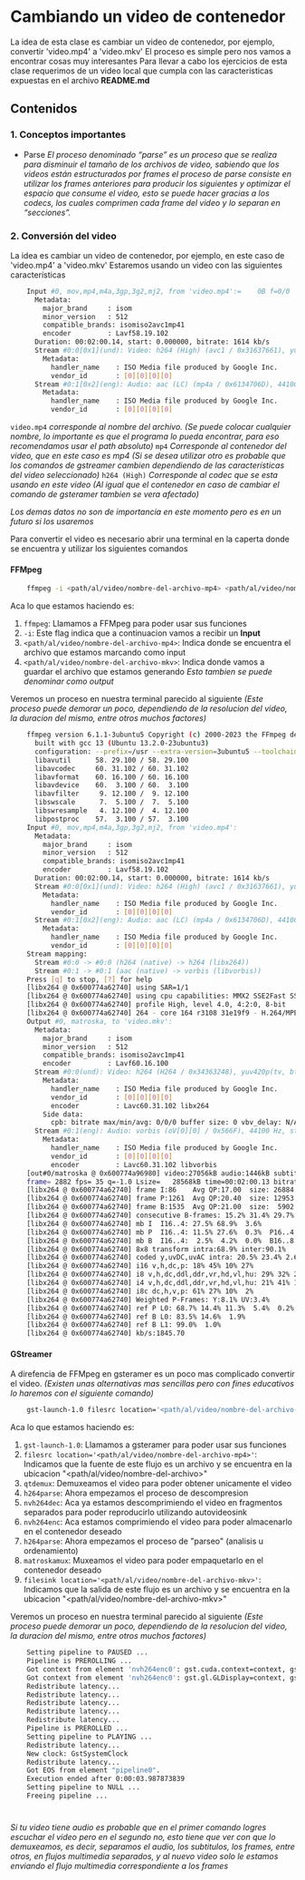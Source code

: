 # Cambiando un video de contenedor
La idea de esta clase es cambiar un video de contenedor, por ejemplo, convertir 'video.mp4' a 'video.mkv'
El proceso es simple pero nos vamos a encontrar cosas muy interesantes
Para llevar a cabo los ejercicios de esta clase requerimos de un video local que cumpla con las caracteristicas expuestas en el archivo **README.md**


## Contenidos

### 1. Conceptos importantes

- Parse
    *El proceso denominado “parse” es un proceso que se realiza para disminuir el tamaño de los archivos de video, sabiendo que los videos están estructurados por frames el proceso de parse consiste en utilizar los frames anteriores para producir los siguientes y optimizar el espacio  que consume el video, esto se puede hacer gracias a los codecs, los cuales comprimen cada frame del video y lo separan en “secciones”.*



### 2. Conversión del video

La idea es cambiar un video de contenedor, por ejemplo, en este caso de 'video.mp4' a 'video.mkv'
Estaremos usando un video con las siguientes características

``` bash
    Input #0, mov,mp4,m4a,3gp,3g2,mj2, from 'video.mp4':=    0B f=0/0   
      Metadata:
        major_brand     : isom
        minor_version   : 512
        compatible_brands: isomiso2avc1mp41
        encoder         : Lavf58.19.102
      Duration: 00:02:00.14, start: 0.000000, bitrate: 1614 kb/s
      Stream #0:0[0x1](und): Video: h264 (High) (avc1 / 0x31637661), yuv420p(tv, bt709, progressive), 1920x800 [SAR 1:1 DAR 12:5], 1480 kb/s, 24 fps, 24 tbr, 12288 tbn (default)
        Metadata:
          handler_name    : ISO Media file produced by Google Inc.
          vendor_id       : [0][0][0][0]
      Stream #0:1[0x2](eng): Audio: aac (LC) (mp4a / 0x6134706D), 44100 Hz, stereo, fltp, 127 kb/s (default)
        Metadata:
          handler_name    : ISO Media file produced by Google Inc.
          vendor_id       : [0][0][0][0]
```

`video.mp4` *corresponde al nombre del archivo. (Se puede colocar cualquier nombre, lo importante es que el programa lo pueda encontrar, para eso recomendamos usar el path absoluto)*
`mp4` *Corresponde al contenedor del video, que en este caso es mp4 (Si se desea utilizar otro es probable que los comandos de gstreamer cambien dependiendo de las características del video seleccionado)*
`h264 (High)` *Corresponde al codec que se esta usando en este video (Al igual que el contenedor en caso de cambiar el comando de gsteramer tambien se vera afectado)*

*Los demas datos no son de importancia en este momento pero es en un futuro si los usaremos*

Para convertir el video es necesario abrir una terminal en la caperta donde se encuentra y utilizar los siguientes comandos

#### FFMpeg

``` bash
    ffmpeg -i <path/al/video/nombre-del-archivo-mp4> <path/al/video/nombre-del-archivo-mkv>
```

Aca lo que estamos haciendo es:
1. `ffmpeg`: Llamamos a FFMpeg para poder usar sus funciones
2. `-i`: Este flag indica que a continuacion vamos a recibir un **Input**
3. `<path/al/video/nombre-del-archivo-mp4>`: Indica donde se encuentra el archivo que estamos marcando como input
4. `<path/al/video/nombre-del-archivo-mkv>`: Indica donde vamos a guardar el archivo que estamos generando *Esto tambien se puede denominar como output*

Veremos un proceso en nuestra terminal parecido al siguiente *(Este proceso puede demorar un poco, dependiendo de la resolucion del video, la duracion del mismo, entre otros muchos factores)*

```bash
    ffmpeg version 6.1.1-3ubuntu5 Copyright (c) 2000-2023 the FFmpeg developers
      built with gcc 13 (Ubuntu 13.2.0-23ubuntu3)
      configuration: --prefix=/usr --extra-version=3ubuntu5 --toolchain=hardened --libdir=/usr/lib/x86_64-linux-gnu --incdir=/usr/include/x86_64-linux-gnu --arch=amd64 --enable-gpl --disable-stripping --disable-omx --enable-gnutls --enable-libaom --enable-libass --enable-libbs2b --enable-libcaca --enable-libcdio --enable-libcodec2 --enable-libdav1d --enable-libflite --enable-libfontconfig --enable-libfreetype --enable-libfribidi --enable-libglslang --enable-libgme --enable-libgsm --enable-libharfbuzz --enable-libmp3lame --enable-libmysofa --enable-libopenjpeg --enable-libopenmpt --enable-libopus --enable-librubberband --enable-libshine --enable-libsnappy --enable-libsoxr --enable-libspeex --enable-libtheora --enable-libtwolame --enable-libvidstab --enable-libvorbis --enable-libvpx --enable-libwebp --enable-libx265 --enable-libxml2 --enable-libxvid --enable-libzimg --enable-openal --enable-opencl --enable-opengl --disable-sndio --enable-libvpl --disable-libmfx --enable-libdc1394 --enable-libdrm --enable-libiec61883 --enable-chromaprint --enable-frei0r --enable-ladspa --enable-libbluray --enable-libjack --enable-libpulse --enable-librabbitmq --enable-librist --enable-libsrt --enable-libssh --enable-libsvtav1 --enable-libx264 --enable-libzmq --enable-libzvbi --enable-lv2 --enable-sdl2 --enable-libplacebo --enable-librav1e --enable-pocketsphinx --enable-librsvg --enable-libjxl --enable-shared
      libavutil      58. 29.100 / 58. 29.100
      libavcodec     60. 31.102 / 60. 31.102
      libavformat    60. 16.100 / 60. 16.100
      libavdevice    60.  3.100 / 60.  3.100
      libavfilter     9. 12.100 /  9. 12.100
      libswscale      7.  5.100 /  7.  5.100
      libswresample   4. 12.100 /  4. 12.100
      libpostproc    57.  3.100 / 57.  3.100
    Input #0, mov,mp4,m4a,3gp,3g2,mj2, from 'video.mp4':
      Metadata:
        major_brand     : isom
        minor_version   : 512
        compatible_brands: isomiso2avc1mp41
        encoder         : Lavf58.19.102
      Duration: 00:02:00.14, start: 0.000000, bitrate: 1614 kb/s
      Stream #0:0[0x1](und): Video: h264 (High) (avc1 / 0x31637661), yuv420p(tv, bt709, progressive), 1920x800 [SAR 1:1 DAR 12:5], 1480 kb/s, 24 fps, 24 tbr, 12288 tbn (default)
        Metadata:
          handler_name    : ISO Media file produced by Google Inc.
          vendor_id       : [0][0][0][0]
      Stream #0:1[0x2](eng): Audio: aac (LC) (mp4a / 0x6134706D), 44100 Hz, stereo, fltp, 127 kb/s (default)
        Metadata:
          handler_name    : ISO Media file produced by Google Inc.
          vendor_id       : [0][0][0][0]
    Stream mapping:
      Stream #0:0 -> #0:0 (h264 (native) -> h264 (libx264))
      Stream #0:1 -> #0:1 (aac (native) -> vorbis (libvorbis))
    Press [q] to stop, [?] for help
    [libx264 @ 0x600774a62740] using SAR=1/1
    [libx264 @ 0x600774a62740] using cpu capabilities: MMX2 SSE2Fast SSSE3 SSE4.2 AVX FMA3 BMI2 AVX2
    [libx264 @ 0x600774a62740] profile High, level 4.0, 4:2:0, 8-bit
    [libx264 @ 0x600774a62740] 264 - core 164 r3108 31e19f9 - H.264/MPEG-4 AVC codec - Copyleft 2003-2023 - http://www.videolan.org/x264.html - options: cabac=1 ref=3 deblock=1:0:0 analyse=0x3:0x113 me=hex subme=7 psy=1 psy_rd=1.00:0.00 mixed_ref=1 me_range=16 chroma_me=1 trellis=1 8x8dct=1 cqm=0 deadzone=21,11 fast_pskip=1 chroma_qp_offset=-2 threads=12 lookahead_threads=2 sliced_threads=0 nr=0 decimate=1 interlaced=0 bluray_compat=0 constrained_intra=0 bframes=3 b_pyramid=2 b_adapt=1 b_bias=0 direct=1 weightb=1 open_gop=0 weightp=2 keyint=250 keyint_min=24 scenecut=40 intra_refresh=0 rc_lookahead=40 rc=crf mbtree=1 crf=23.0 qcomp=0.60 qpmin=0 qpmax=69 qpstep=4 ip_ratio=1.40 aq=1:1.00
    Output #0, matroska, to 'video.mkv':
      Metadata:
        major_brand     : isom
        minor_version   : 512
        compatible_brands: isomiso2avc1mp41
        encoder         : Lavf60.16.100
      Stream #0:0(und): Video: h264 (H264 / 0x34363248), yuv420p(tv, bt709, progressive), 1920x800 [SAR 1:1 DAR 12:5], q=2-31, 24 fps, 1k tbn (default)
        Metadata:
          handler_name    : ISO Media file produced by Google Inc.
          vendor_id       : [0][0][0][0]
          encoder         : Lavc60.31.102 libx264
        Side data:
          cpb: bitrate max/min/avg: 0/0/0 buffer size: 0 vbv_delay: N/A
      Stream #0:1(eng): Audio: vorbis (oV[0][0] / 0x566F), 44100 Hz, stereo, fltp (default)
        Metadata:
          handler_name    : ISO Media file produced by Google Inc.
          vendor_id       : [0][0][0][0]
          encoder         : Lavc60.31.102 libvorbis
    [out#0/matroska @ 0x600774a96980] video:27056kB audio:1446kB subtitle:0kB other streams:0kB global headers:4kB muxing overhead: 0.231403%
    frame= 2882 fps= 35 q=-1.0 Lsize=   28568kB time=00:02:00.13 bitrate=1948.0kbits/s speed=1.47x    
    [libx264 @ 0x600774a62740] frame I:86    Avg QP:17.00  size: 26884
    [libx264 @ 0x600774a62740] frame P:1261  Avg QP:20.40  size: 12953
    [libx264 @ 0x600774a62740] frame B:1535  Avg QP:21.00  size:  5902
    [libx264 @ 0x600774a62740] consecutive B-frames: 15.2% 31.4% 29.7% 23.7%
    [libx264 @ 0x600774a62740] mb I  I16..4: 27.5% 68.9%  3.6%
    [libx264 @ 0x600774a62740] mb P  I16..4: 11.5% 27.6%  0.3%  P16..4: 24.1%  5.1%  1.1%  0.0%  0.0%    skip:30.3%
    [libx264 @ 0x600774a62740] mb B  I16..4:  2.5%  4.2%  0.0%  B16..8: 29.7%  3.0%  0.2%  direct: 1.4%  skip:59.0%  L0:44.9% L1:51.9% BI: 3.1%
    [libx264 @ 0x600774a62740] 8x8 transform intra:68.9% inter:90.1%
    [libx264 @ 0x600774a62740] coded y,uvDC,uvAC intra: 20.5% 23.4% 2.6% inter: 5.6% 6.3% 0.2%
    [libx264 @ 0x600774a62740] i16 v,h,dc,p: 18% 45% 10% 27%
    [libx264 @ 0x600774a62740] i8 v,h,dc,ddl,ddr,vr,hd,vl,hu: 29% 32% 26%  2%  2%  2%  4%  1%  3%
    [libx264 @ 0x600774a62740] i4 v,h,dc,ddl,ddr,vr,hd,vl,hu: 21% 41% 13%  3%  5%  4%  6%  3%  4%
    [libx264 @ 0x600774a62740] i8c dc,h,v,p: 61% 27% 10%  2%
    [libx264 @ 0x600774a62740] Weighted P-Frames: Y:8.1% UV:3.4%
    [libx264 @ 0x600774a62740] ref P L0: 68.7% 14.4% 11.3%  5.4%  0.2%
    [libx264 @ 0x600774a62740] ref B L0: 83.5% 14.6%  1.9%
    [libx264 @ 0x600774a62740] ref B L1: 99.0%  1.0%
    [libx264 @ 0x600774a62740] kb/s:1845.70
```
    
#### GStreamer

A direfencia de FFMpeg en gsteramer es un poco mas complicado convertir el video. *(Existen unas alternativas mas sencillas pero con fines educativos lo haremos con el siguiente comando)*

```bash
    gst-launch-1.0 filesrc location='<path/al/video/nombre-del-archivo-mp4>' ! qtdemux ! h264parse ! nvh264dec ! nvh264enc ! h264parse ! matroskamux ! filesink location='<path/al/video/nombre-del-archivo-mkv>'
```

Aca lo que estamos haciendo es:

1. `gst-launch-1.0`: Llamamos a gsteramer para poder usar sus funciones
2. `filesrc location='<path/al/video/nombre-del-archivo-mp4>'`: Indicamos que la fuente de este flujo es un archivo y se encuentra en la ubicacion "<path/al/video/nombre-del-archivo>"
3. `qtdemux`: Demuxeamos el video para poder obtener unicamente el video
4. `h264parse`: Ahora empezamos el proceso de descompresion
5. `nvh264dec`: Aca ya estamos descomprimiendo el video en fragmentos separados para poder reproducirlo utilizando autovideosink
5. `nvh264enc`: Aca estamos comprimiendo el video para poder almacenarlo en el contenedor deseado
7. `h264parse`: Ahora empezamos el proceso de "parseo" (analisis u ordenamiento)
8. `matroskamux`: Muxeamos el video para poder empaquetarlo en el contenedor deseado
9. `filesink location='<path/al/video/nombre-del-archivo-mkv>'`: Indicamos que la salida de este flujo es un archivo y se encuentra en la ubicacion "<path/al/video/nombre-del-archivo-mkv>"

Veremos un proceso en nuestra terminal parecido al siguiente *(Este proceso puede demorar un poco, dependiendo de la resolucion del video, la duracion del mismo, entre otros muchos factores)*


```bash
    Setting pipeline to PAUSED ...
    Pipeline is PREROLLING ...
    Got context from element 'nvh264enc0': gst.cuda.context=context, gst.cuda.context=(GstCudaContext)"\(GstCudaContext\)\ cudacontext1", cuda-device-id=(uint)0;
    Got context from element 'nvh264enc0': gst.gl.GLDisplay=context, gst.gl.GLDisplay=(GstGLDisplay)"\(GstGLDisplayX11\)\ gldisplayx11-0";
    Redistribute latency...
    Redistribute latency...
    Redistribute latency...
    Redistribute latency...
    Redistribute latency...
    Pipeline is PREROLLED ...
    Setting pipeline to PLAYING ...
    Redistribute latency...
    New clock: GstSystemClock
    Redistribute latency...
    Got EOS from element "pipeline0".
    Execution ended after 0:00:03.987873839
    Setting pipeline to NULL ...
    Freeing pipeline ...
```

#

*Si tu video tiene audio es probable que en el primer comando logres escuchar el video pero en el segundo no, esto tiene que ver con que lo demuxeamos, es decir, separamos el audio, los subtitulos, los frames, entre otros, en flujos multimedia separados, y al nuevo video solo le estamos enviando el flujo multimedia correspondiente a los frames*
